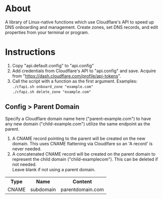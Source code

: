 # About
A library of Linux-native functions which use Cloudflare's API to speed up DNS onboarding and management. Create zones, set DNS records, and edit properties from your terminal or program.  
# Instructions
1. Copy "api.default.config" to "api.config"  
2. Add credentials from Cloudflare's API to "api.config" and save. Acquire from "https://dash.cloudflare.com/profile/api-tokens".
3. Call the script with a function as the first argument. Examples:  
```./cfapi.sh onboard_zone "example.com"```   
```./cfapi.sh delete_zone "example.com"```  
## Config > Parent Domain
Specify a Cloudflare domain name here ("parent-example.com") to have any new domain ("child-example.com") utilize the same endpoint as the parent.
1. A CNAME record pointing to the parent will be created on the new domain. This uses CNAME flattening via Cloudlfare so an 'A record' is never needed.  
2. A concatenated CNAME record will be created on the parent domain to represent the child domain ("child-examplecom"). This can be deleted if not needed.  
Leave blank if not using a parent domain.
<table>
    <tr>
        <th>Type</th>
        <th>Name</th>
        <th>Content</th>
    </tr>
    <tr>
        <td>CNAME</td>
        <td>subdomain</td>
        <td>parentdomain.com</td>
    </tr>
</table>
